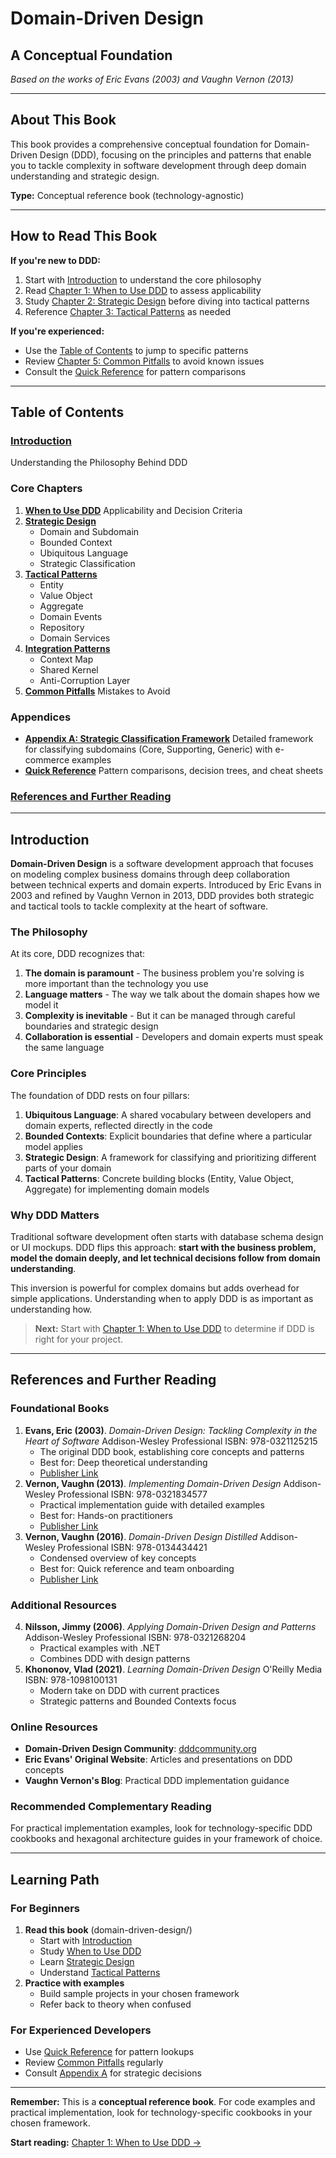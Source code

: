 # Domain-Driven Design

## A Conceptual Foundation

_Based on the works of Eric Evans (2003) and Vaughn Vernon (2013)_

***

## About This Book

This book provides a comprehensive conceptual foundation for Domain-Driven Design (DDD), focusing on the principles and patterns that enable you to tackle complexity in software development through deep domain understanding and strategic design.

**Type:** Conceptual reference book (technology-agnostic)

***

## How to Read This Book

**If you're new to DDD:**

1. Start with [Introduction](./#introduction) to understand the core philosophy
2. Read [Chapter 1: When to Use DDD](group-1/chapters/01-when-to-use-ddd.md) to assess applicability
3. Study [Chapter 2: Strategic Design](group-1/chapters/02-strategic-design.md) before diving into tactical patterns
4. Reference [Chapter 3: Tactical Patterns](group-1/chapters/03-tactical-patterns.md) as needed

**If you're experienced:**

* Use the [Table of Contents](./#table-of-contents) to jump to specific patterns
* Review [Chapter 5: Common Pitfalls](group-1/chapters/05-common-pitfalls.md) to avoid known issues
* Consult the [Quick Reference](quick-reference.md) for pattern comparisons

***

## Table of Contents

### [Introduction](./#introduction)

Understanding the Philosophy Behind DDD

### Core Chapters

1. [**When to Use DDD**](group-1/chapters/01-when-to-use-ddd.md) Applicability and Decision Criteria
2. [**Strategic Design**](group-1/chapters/02-strategic-design.md)
   * Domain and Subdomain
   * Bounded Context
   * Ubiquitous Language
   * Strategic Classification
3. [**Tactical Patterns**](group-1/chapters/03-tactical-patterns.md)
   * Entity
   * Value Object
   * Aggregate
   * Domain Events
   * Repository
   * Domain Services
4. [**Integration Patterns**](group-1/chapters/04-integration-patterns.md)
   * Context Map
   * Shared Kernel
   * Anti-Corruption Layer
5. [**Common Pitfalls**](group-1/chapters/05-common-pitfalls.md) Mistakes to Avoid

### Appendices

* [**Appendix A: Strategic Classification Framework**](appendix-a-strategic-classification.md) Detailed framework for classifying subdomains (Core, Supporting, Generic) with e-commerce examples
* [**Quick Reference**](quick-reference.md) Pattern comparisons, decision trees, and cheat sheets

### [References and Further Reading](./#references-and-further-reading)

***

## Introduction

**Domain-Driven Design** is a software development approach that focuses on modeling complex business domains through deep collaboration between technical experts and domain experts. Introduced by Eric Evans in 2003 and refined by Vaughn Vernon in 2013, DDD provides both strategic and tactical tools to tackle complexity at the heart of software.

### The Philosophy

At its core, DDD recognizes that:

1. **The domain is paramount** - The business problem you're solving is more important than the technology you use
2. **Language matters** - The way we talk about the domain shapes how we model it
3. **Complexity is inevitable** - But it can be managed through careful boundaries and strategic design
4. **Collaboration is essential** - Developers and domain experts must speak the same language

### Core Principles

The foundation of DDD rests on four pillars:

1. **Ubiquitous Language**: A shared vocabulary between developers and domain experts, reflected directly in the code
2. **Bounded Contexts**: Explicit boundaries that define where a particular model applies
3. **Strategic Design**: A framework for classifying and prioritizing different parts of your domain
4. **Tactical Patterns**: Concrete building blocks (Entity, Value Object, Aggregate) for implementing domain models

### Why DDD Matters

Traditional software development often starts with database schema design or UI mockups. DDD flips this approach: **start with the business problem, model the domain deeply, and let technical decisions follow from domain understanding**.

This inversion is powerful for complex domains but adds overhead for simple applications. Understanding when to apply DDD is as important as understanding how.

> **Next:** Start with [Chapter 1: When to Use DDD](group-1/chapters/01-when-to-use-ddd.md) to determine if DDD is right for your project.

***

## References and Further Reading

### Foundational Books

1. **Evans, Eric (2003)**. _Domain-Driven Design: Tackling Complexity in the Heart of Software_ Addison-Wesley Professional ISBN: 978-0321125215
   * The original DDD book, establishing core concepts and patterns
   * Best for: Deep theoretical understanding
   * [Publisher Link](https://www.informit.com/store/domain-driven-design-tackling-complexity-in-the-heart-9780321125217)
2. **Vernon, Vaughn (2013)**. _Implementing Domain-Driven Design_ Addison-Wesley Professional ISBN: 978-0321834577
   * Practical implementation guide with detailed examples
   * Best for: Hands-on practitioners
   * [Publisher Link](https://www.informit.com/store/implementing-domain-driven-design-9780321834577)
3. **Vernon, Vaughn (2016)**. _Domain-Driven Design Distilled_ Addison-Wesley Professional ISBN: 978-0134434421
   * Condensed overview of key concepts
   * Best for: Quick reference and team onboarding
   * [Publisher Link](https://www.informit.com/store/domain-driven-design-distilled-9780134434421)

### Additional Resources

4. **Nilsson, Jimmy (2006)**. _Applying Domain-Driven Design and Patterns_ Addison-Wesley Professional ISBN: 978-0321268204
   * Practical examples with .NET
   * Combines DDD with design patterns
5. **Khononov, Vlad (2021)**. _Learning Domain-Driven Design_ O'Reilly Media ISBN: 978-1098100131
   * Modern take on DDD with current practices
   * Strategic patterns and Bounded Contexts focus

### Online Resources

* **Domain-Driven Design Community**: [dddcommunity.org](https://dddcommunity.org)
* **Eric Evans' Original Website**: Articles and presentations on DDD concepts
* **Vaughn Vernon's Blog**: Practical DDD implementation guidance

### Recommended Complementary Reading

For practical implementation examples, look for technology-specific DDD cookbooks and hexagonal architecture guides in your framework of choice.

***

## Learning Path

### For Beginners

1. **Read this book** (domain-driven-design/)
   * Start with [Introduction](./#introduction)
   * Study [When to Use DDD](group-1/chapters/01-when-to-use-ddd.md)
   * Learn [Strategic Design](group-1/chapters/02-strategic-design.md)
   * Understand [Tactical Patterns](group-1/chapters/03-tactical-patterns.md)
2. **Practice with examples**
   * Build sample projects in your chosen framework
   * Refer back to theory when confused

### For Experienced Developers

* Use [Quick Reference](quick-reference.md) for pattern lookups
* Review [Common Pitfalls](group-1/chapters/05-common-pitfalls.md) regularly
* Consult [Appendix A](appendix-a-strategic-classification.md) for strategic decisions

***

**Remember:** This is a **conceptual reference book**. For code examples and practical implementation, look for technology-specific cookbooks in your chosen framework.

**Start reading:** [Chapter 1: When to Use DDD →](group-1/chapters/01-when-to-use-ddd.md)
